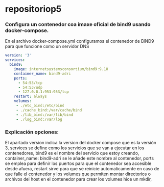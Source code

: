 # repositoriop5

### Configura un contenedor coa imaxe oficial de bind9 usando docker-compose.

En el archivo docker-compose.yml configuramos  el  contenedor de BIND9 para que  funcione como un servidor DNS

```yaml
version: '3'
services:
  bind9:
    image: internetsystemsconsortium/bind9:9.18
    container_name: bind9-adri
    ports:
      - 54:53/tcp
      - 54:53/udp
      - 127.0.0.1:953:953/tcp
    restart: always
    volumes:
     - ./etc_bind:/etc/bind
     - ./cache_bind:/var/cache/bind
     - ./lib_bind:/var/lib/bind
     - ./log_bind:/var/log
 ```




### Explicación opciones:
El apartado version indica la version del docker compose que es la  versión 3, services se define como los  servicios que se van a ejecutar en los contenedores, bind9 es el nombre del servicio que estoy creando, container_name: bind9-adri  se le añade este nombre al contenedor, ports  se emplea para definir los puertos para que el contenedor sea accesible desde afuera, restart sirve para que se reinicie automaticamente en caso de que falle  el contenedor y los volumes que permiten montar directorios o archivos del host en el contenedor para crear los volumes hice un mkdir,  
